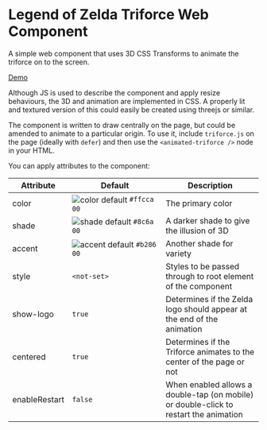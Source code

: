 # Legend of Zelda Triforce Web Component

A simple web component that uses 3D CSS Transforms to animate the triforce on to the screen.

[Demo](https://t0mgerman.github.io/LoZ-Triforce-WebComponent)

Although JS is used to describe the component and apply resize behaviours, the 3D and animation are implemented in CSS. A properly lit and textured version of this could easily be created using threejs or similar. 

The component is written to draw centrally on the page, but could be amended to animate to a particular origin. To use it, include `triforce.js` on the page (ideally with `defer`) and then use the `<animated-triforce />` node in your HTML.

You can apply attributes to the component:

|Attribute|Default|Description|
|---|---|---|
| color | <span style="white-space: nowrap"><img valign="middle" alt="color default" src="https://readme-swatches.vercel.app/ffca00?style=round" /> `#ffcca00`</span> | The primary color |
| shade | <span style="white-space: nowrap"><img valign="middle" alt="shade default" src="https://readme-swatches.vercel.app/8c6a00?style=round" /> `#8c6a00`</span> | A darker shade to give the illusion of 3D |
| accent | <span style="white-space: nowrap"><img valign="middle" alt="accent default" src="https://readme-swatches.vercel.app/b28600?style=round" /> `#b28600`</span> | Another shade for variety |
| style | `<not-set>` | Styles to be passed through to root element of the component |
| show-logo | `true` | Determines if the Zelda logo should appear at the end of the animation | 
| centered | `true` | Determines if the Triforce animates to the center of the page or not |
| enableRestart | `false` | When enabled allows a double-tap (on mobile) or double-click to restart the animation |
